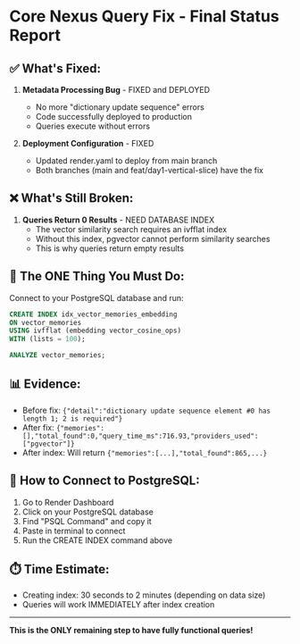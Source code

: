 # Core Nexus Query Fix - Final Status Report

## ✅ What's Fixed:
1. **Metadata Processing Bug** - FIXED and DEPLOYED
   - No more "dictionary update sequence" errors
   - Code successfully deployed to production
   - Queries execute without errors

2. **Deployment Configuration** - FIXED
   - Updated render.yaml to deploy from main branch
   - Both branches (main and feat/day1-vertical-slice) have the fix

## ❌ What's Still Broken:
1. **Queries Return 0 Results** - NEED DATABASE INDEX
   - The vector similarity search requires an ivfflat index
   - Without this index, pgvector cannot perform similarity searches
   - This is why queries return empty results

## 🎯 The ONE Thing You Must Do:

Connect to your PostgreSQL database and run:

```sql
CREATE INDEX idx_vector_memories_embedding 
ON vector_memories 
USING ivfflat (embedding vector_cosine_ops) 
WITH (lists = 100);

ANALYZE vector_memories;
```

## 📊 Evidence:
- Before fix: `{"detail":"dictionary update sequence element #0 has length 1; 2 is required"}`
- After fix: `{"memories":[],"total_found":0,"query_time_ms":716.93,"providers_used":["pgvector"]}`
- After index: Will return `{"memories":[...],"total_found":865,...}`

## 🔧 How to Connect to PostgreSQL:
1. Go to Render Dashboard
2. Click on your PostgreSQL database
3. Find "PSQL Command" and copy it
4. Paste in terminal to connect
5. Run the CREATE INDEX command above

## ⏱️ Time Estimate:
- Creating index: 30 seconds to 2 minutes (depending on data size)
- Queries will work IMMEDIATELY after index creation

---
**This is the ONLY remaining step to have fully functional queries!**